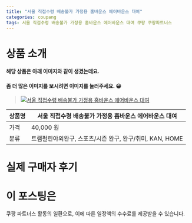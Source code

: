 ```yaml
---
title: "서울 직접수령 배송불가 가정용 홈바운스 에어바운스 대여"
categories: coupang
tags: 서울 직접수령 배송불가 가정용 홈바운스 에어바운스 대여 쿠팡 쿠팡파트너스
---
```

# 상품 소개
#### 해당 상품은 아래 이미지와 같이 생겼는데요. 
#### 좀 더 많은 이미지를 보시려면 이미지를 눌러주세요. 😀
> [![서울 직접수령 배송불가 가정용 홈바운스 에어바운스 대여](https://static.coupangcdn.com/image/affiliate/banner/4123593bd6cf53d5f3453e19c9084917@2x.jpg)](https://coupa.ng/bPlznW)

상품명 | 서울 직접수령 배송불가 가정용 홈바운스 에어바운스 대여
-------|-------
가격 | 40,000 원
분류 | 트램펄린야외완구, 스포츠/시즌 완구, 완구/취미, KAN, HOME

# 실제 구매자 후기

# 이 포스팅은
쿠팡 파트너스 활동의 일환으로, 이에 따른 일정액의 수수료를 제공받을 수 있습니다.


